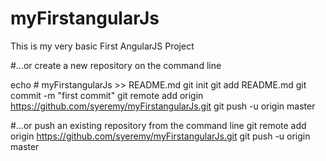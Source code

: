 # myFirstangularJs
This is my very basic First AngularJS Project

#…or create a new repository on the command line

echo # myFirstangularJs >> README.md
git init
git add README.md
git commit -m "first commit"
git remote add origin https://github.com/syeremy/myFirstangularJs.git
git push -u origin master


#…or push an existing repository from the command line
git remote add origin https://github.com/syeremy/myFirstangularJs.git
git push -u origin master